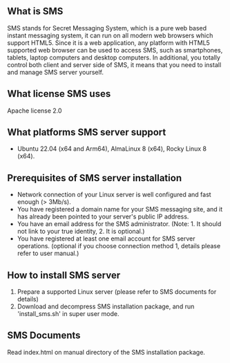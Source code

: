 What is SMS
-----------
SMS stands for Secret Messaging System, which is a pure web based instant messaging system, it can run on all modern web browsers which support HTML5.
Since it is a web application, any platform with HTML5 supported web browser can be used to access SMS, such as smartphones, tablets, laptop computers
and desktop computers. In additional, you totally control both client and server side of SMS, it means that you need to install and manage SMS server
yourself.

What license SMS uses
---------------------
Apache license 2.0

What platforms SMS server support
---------------------------------
- Ubuntu 22.04 (x64 and Arm64), AlmaLinux 8 (x64), Rocky Linux 8 (x64).   

Prerequisites of SMS server installation
----------------------------------------
- Network connection of your Linux server is well configured and fast enough (> 3Mb/s).
- You have registered a domain name for your SMS messaging site, and it has already been pointed to your server's public IP address.
- You have an email address for the SMS administrator. (Note: 1. It should not link to your true identity, 2. It is optional.)
- You have registered at least one email account for SMS server operations. (optional if you choose connection method 1, details please refer to user manual.)

How to install SMS server
-------------------------
1. Prepare a supported Linux server (please refer to SMS documents for details)
2. Download and decompress SMS installation package, and run 'install_sms.sh' in super user mode.

SMS Documents
-------------
Read index.html on manual directory of the SMS installation package.
